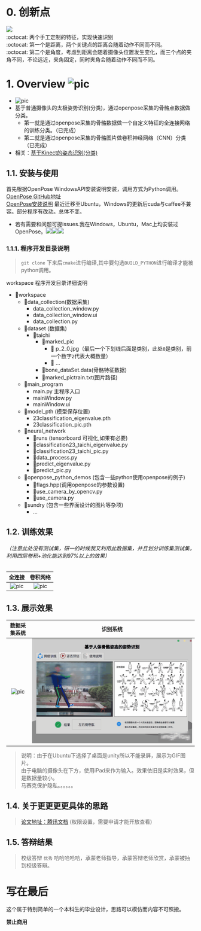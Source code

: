 # 0. 创新点

![](https://pic.downk.cc/item/5ff665603ffa7d37b3c47aee.png)    
 :octocat: 两个手工定制的特征，实现快速识别  
 :octocat: 第一个是距离，两个关键点的距离会随着动作不同而不同。    
 :octocat: 第二个是角度，考虑到距离会随着摄像头位置发生变化，而三个点的夹角不同，不论远近，夹角固定，同时夹角会随着动作不同而不同。  

# 1. Overview ![pic](https://camo.githubusercontent.com/2d21dcc74fc13272cce1a3b020085968fc269cf7/68747470733a2f2f696d672e736869656c64732e696f2f62616467652f70726f70657274792d706572736f6e616c2532307265706f7369746f72792d627269676874677265656e2e737667)



- ![pic](https://img.shields.io/badge/Author-%40wfnian%F0%9F%98%81-red.svg)
- 基于普通摄像头的太极姿势识别(分类)，通过openpose采集的骨骼点数据做分类。
  - 第一就是通过openpose采集的骨骼数据做一个自定义特征的全连接网络的训练分类。（已完成）
  - 第二就是通过openpose采集的骨骼图片做卷积神经网络（CNN）分类（已完成）
- 相关：[基于Kinect的姿态识别(分类)](https://github.com/wfnian/kinect/wiki)


## 1.1. 安装与使用

首先根据OpenPose WindowsAPI安装说明安装，调用方式为Python调用。  
[OpenPose GitHub地址](https://github.com/CMU-Perceptual-Computing-Lab/openpose)  
<u>[OpenPose安装说明](https://github.com/CMU-Perceptual-Computing-Lab/openpose/blob/master/doc/installation.md)</u>
最近迁移至Ubuntu，Windows的更新后cuda与caffee不兼容。部分程序有改动。总体不变。
- 若有需要和问题可提issues.我在Windows，Ubuntu，Mac上均安装过OpenPose。![](https://img.shields.io/badge/-Windows-blue.svg)![](https://img.shields.io/badge/-Ubuntu-orange.svg)![](https://img.shields.io/badge/-Mac-lightgrey.svg)

### 1.1.1. 程序开发目录说明

> `git clone` 下来后`cmake`进行编译,其中要勾选`BUILD_PYTHON`进行编译才能被python调用。

workspace 程序开发目录详细说明

- 📂workspace
  - 📁data_collection(数据采集)
    - data_collection_window.py
    - data_collection_window.ui
    - data_collection.py
  - 📁dataset (数据集)
    - 📁taichi
      - 📁marked_pic
        - 🎴 p_2_0.jpg（最后一个下划线后面是类别，此处`0`是类别，前一个数字`2`代表大概数量）
        - 🎴 ...
      - 📄bone_dataSet.data(骨骼特征数据)
      - 📄marked_pictrain.txt(图片路径)
  - 📁main_program
    - main.py 主程序入口
    - mainWindow.py
    - mainWindow.ui
  - 📁model_pth (模型保存位置)
    - 23classification_eigenvalue.pth
    - 23classification_pic.pth
  - 📁neural_network
    - 📁runs (tensorboard 可视化,如果有必要)
    - 📃classification23_taichi_eigenvalue.py
    - 📃classification23_taichi_pic.py
    - 📃data_process.py
    - 📃predict_eigenvalue.py
    - 📃predict_pic.py
  - 📁openpose_python_demos (包含一些python使用openpose的例子)
    - 📃flags.hpp(调用openpose的参数设置)
    - 📃use_camera_by_opencv.py
    - 📃use_camera.py
  - 📁sundry (包含一些界面设计的图片等杂项)
    - ...

## 1.2. 训练效果

###### （注意此处没有测试集，研一的时候我又利用此数据集，并且划分训练集测试集，利用四层卷积+池化能达到97%以上的效果）

| 全连接 | 卷积网络 |
| :-: | :-: |
| ![pic](workspace/sundry/train_loss_acc_eigenvalue.png)    | ![pic](workspace/sundry/train_loss_acc_pic.png)       |

## 1.3. 展示效果

| 数据采集系统 | 识别系统 |
| :-: | :-: |
| ![pic](workspace/sundry/res2.gif)    | ![pic](workspace/sundry/res3.gif)|
> 说明：由于在Ubuntu下选择了桌面是unity所以不能录屏，展示为GIF图片。  
> 由于电脑的摄像头在下方，使用iPad来作为输入。效果依旧是实时效果，但是数据量较小。  
> 马赛克保护隐私。。。。。。

## 1.4. 关于更更更更具体的思路
  
> [论文地址：腾讯文档](https://docs.qq.com/pdf/DYk13T0RqRlFIc1hj)    (权限设置，需要申请才能开放查看)

## 1.5. 答辩结果

> 校级答辩 `优秀` 哈哈哈哈哈，承蒙老师指导，承蒙答辩老师欣赏，承蒙被抽到校级答辩。

# 写在最后

这个属于特别简单的一个本科生的毕业设计，思路可以模仿而内容不可照搬。

**禁止商用**
